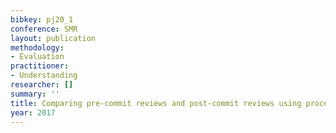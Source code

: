 ```yaml
---
bibkey: pj20_1
conference: SMR
layout: publication
methodology:
- Evaluation
practitioner:
- Understanding
researcher: []
summary: ''
title: Comparing pre-commit reviews and post-commit reviews using process simulation
year: 2017
---
```

